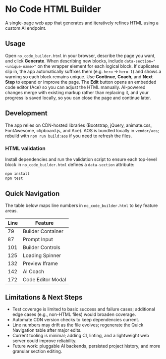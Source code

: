 # No Code HTML Builder

A single-page web app that generates and iteratively refines HTML using a custom AI endpoint.

## Usage

Open `no_code_builder.html` in your browser, describe the page you want, and click **Generate**. When describing new blocks, include `data-section="<unique-name>"` on the wrapper element for each logical block. If duplicates slip in, the app automatically suffixes them (e.g. `hero` → `hero-1`) and shows a warning so each block remains unique. Use **Continue**, **Coach**, and **Next Step** to expand or improve the page. The **Edit** button opens an embedded code editor (Ace) so you can adjust the HTML manually. AI-powered changes merge with existing markup rather than replacing it, and your progress is saved locally, so you can close the page and continue later.


## Development

The app relies on CDN-hosted libraries (Bootstrap, jQuery, animate.css, FontAwesome, clipboard.js, and Ace). AOS is bundled locally in `vendor/aos`; rebuild with `npm run build:aos` if you need to refresh the files.

### HTML validation

Install dependencies and run the validation script to ensure each top-level block in `no_code_builder.html` defines a `data-section` attribute:

```sh
npm install
npm test
```

## Quick Navigation

The table below maps line numbers in `no_code_builder.html` to key feature areas.

| Line | Feature |
| ---- | ------- |
| 79 | Builder Container |
| 87 | Prompt Input |
| 101 | Builder Controls |
| 125 | Loading Spinner |
| 132 | Preview Iframe |
| 142 | AI Coach |
| 172 | Code Editor Modal |

## Limitations & Next Steps

- Test coverage is limited to basic success and failure cases; additional edge cases (e.g., non-HTML files) would broaden coverage.
- Automate CDN version checks to keep dependencies current.
- Line numbers may drift as the file evolves; regenerate the Quick Navigation table after major edits.
- Current tooling is minimal; adding CI, linting, and a lightweight web server could improve reliability.
- Future work: pluggable AI backends, persisted project history, and more granular section editing.

